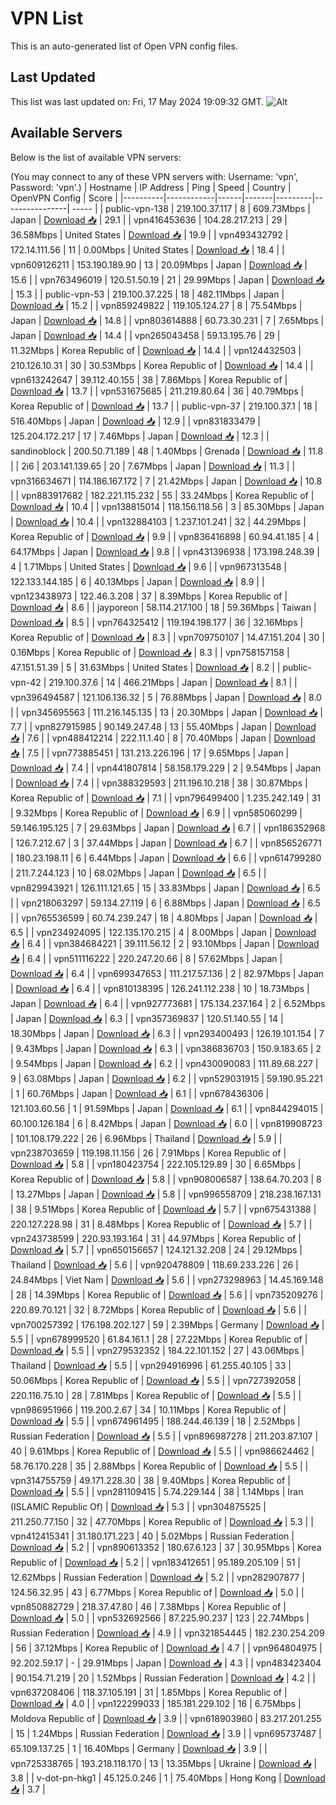 # VPN List

This is an auto-generated list of Open VPN config files.

## Last Updated

This list was last updated on: Fri, 17 May 2024 19:09:32 GMT.
![Alt](https://repobeats.axiom.co/api/embed/186b98318ef1479477931607c1ad7d823f12451f.svg "Repobeats analytics image")

## Available Servers

Below is the list of available VPN servers:

(You may connect to any of these VPN servers with: Username: 'vpn', Password: 'vpn'.)
| Hostname | IP Address | Ping | Speed | Country | OpenVPN Config | Score |
|----------|------------|------|-------|---------|----------------| ----- |
| public-vpn-138 | 219.100.37.117 | 8 | 609.73Mbps | Japan | [Download 📥](./configs/server_0_JP.ovpn) | 29.1 |
| vpn416453636 | 104.28.217.213 | 29 | 36.58Mbps | United States | [Download 📥](./configs/server_1_US.ovpn) | 19.9 |
| vpn493432792 | 172.14.111.56 | 11 | 0.00Mbps | United States | [Download 📥](./configs/server_2_US.ovpn) | 18.4 |
| vpn609126211 | 153.190.189.90 | 13 | 20.09Mbps | Japan | [Download 📥](./configs/server_3_JP.ovpn) | 15.6 |
| vpn763496019 | 120.51.50.19 | 21 | 29.99Mbps | Japan | [Download 📥](./configs/server_4_JP.ovpn) | 15.3 |
| public-vpn-53 | 219.100.37.225 | 18 | 482.11Mbps | Japan | [Download 📥](./configs/server_5_JP.ovpn) | 15.2 |
| vpn859249822 | 119.105.124.27 | 8 | 75.54Mbps | Japan | [Download 📥](./configs/server_6_JP.ovpn) | 14.8 |
| vpn803614888 | 60.73.30.231 | 7 | 7.65Mbps | Japan | [Download 📥](./configs/server_7_JP.ovpn) | 14.4 |
| vpn265043458 | 59.13.195.76 | 29 | 11.32Mbps | Korea Republic of | [Download 📥](./configs/server_8_KR.ovpn) | 14.4 |
| vpn124432503 | 210.126.10.31 | 30 | 30.53Mbps | Korea Republic of | [Download 📥](./configs/server_9_KR.ovpn) | 14.4 |
| vpn613242647 | 39.112.40.155 | 38 | 7.86Mbps | Korea Republic of | [Download 📥](./configs/server_10_KR.ovpn) | 13.7 |
| vpn531675685 | 211.219.80.64 | 36 | 40.79Mbps | Korea Republic of | [Download 📥](./configs/server_11_KR.ovpn) | 13.7 |
| public-vpn-37 | 219.100.37.1 | 18 | 516.40Mbps | Japan | [Download 📥](./configs/server_12_JP.ovpn) | 12.9 |
| vpn831833479 | 125.204.172.217 | 17 | 7.46Mbps | Japan | [Download 📥](./configs/server_13_JP.ovpn) | 12.3 |
| sandinoblock | 200.50.71.189 | 48 | 1.40Mbps | Grenada | [Download 📥](./configs/server_14_GD.ovpn) | 11.8 |
| 2i6 | 203.141.139.65 | 20 | 7.67Mbps | Japan | [Download 📥](./configs/server_15_JP.ovpn) | 11.3 |
| vpn316634671 | 114.186.167.172 | 7 | 21.42Mbps | Japan | [Download 📥](./configs/server_16_JP.ovpn) | 10.8 |
| vpn883917682 | 182.221.115.232 | 55 | 33.24Mbps | Korea Republic of | [Download 📥](./configs/server_17_KR.ovpn) | 10.4 |
| vpn138815014 | 118.156.118.56 | 3 | 85.30Mbps | Japan | [Download 📥](./configs/server_18_JP.ovpn) | 10.4 |
| vpn132884103 | 1.237.101.241 | 32 | 44.29Mbps | Korea Republic of | [Download 📥](./configs/server_19_KR.ovpn) | 9.9 |
| vpn836416898 | 60.94.41.185 | 4 | 64.17Mbps | Japan | [Download 📥](./configs/server_20_JP.ovpn) | 9.8 |
| vpn431396938 | 173.198.248.39 | 4 | 1.71Mbps | United States | [Download 📥](./configs/server_21_US.ovpn) | 9.6 |
| vpn967313548 | 122.133.144.185 | 6 | 40.13Mbps | Japan | [Download 📥](./configs/server_22_JP.ovpn) | 8.9 |
| vpn123438973 | 122.46.3.208 | 37 | 8.39Mbps | Korea Republic of | [Download 📥](./configs/server_23_KR.ovpn) | 8.6 |
| jayporeon | 58.114.217.100 | 18 | 59.36Mbps | Taiwan | [Download 📥](./configs/server_24_TW.ovpn) | 8.5 |
| vpn764325412 | 119.194.198.177 | 36 | 32.16Mbps | Korea Republic of | [Download 📥](./configs/server_25_KR.ovpn) | 8.3 |
| vpn709750107 | 14.47.151.204 | 30 | 0.16Mbps | Korea Republic of | [Download 📥](./configs/server_26_KR.ovpn) | 8.3 |
| vpn758157158 | 47.151.51.39 | 5 | 31.63Mbps | United States | [Download 📥](./configs/server_27_US.ovpn) | 8.2 |
| public-vpn-42 | 219.100.37.6 | 14 | 466.21Mbps | Japan | [Download 📥](./configs/server_28_JP.ovpn) | 8.1 |
| vpn396494587 | 121.106.136.32 | 5 | 76.88Mbps | Japan | [Download 📥](./configs/server_29_JP.ovpn) | 8.0 |
| vpn345695563 | 111.216.145.135 | 13 | 20.30Mbps | Japan | [Download 📥](./configs/server_30_JP.ovpn) | 7.7 |
| vpn827915985 | 90.149.247.48 | 13 | 55.40Mbps | Japan | [Download 📥](./configs/server_31_JP.ovpn) | 7.6 |
| vpn488412214 | 222.11.1.40 | 8 | 70.40Mbps | Japan | [Download 📥](./configs/server_32_JP.ovpn) | 7.5 |
| vpn773885451 | 131.213.226.196 | 17 | 9.65Mbps | Japan | [Download 📥](./configs/server_33_JP.ovpn) | 7.4 |
| vpn441807814 | 58.158.179.229 | 2 | 9.54Mbps | Japan | [Download 📥](./configs/server_34_JP.ovpn) | 7.4 |
| vpn388329593 | 211.196.10.218 | 38 | 30.87Mbps | Korea Republic of | [Download 📥](./configs/server_35_KR.ovpn) | 7.1 |
| vpn796499400 | 1.235.242.149 | 31 | 9.32Mbps | Korea Republic of | [Download 📥](./configs/server_36_KR.ovpn) | 6.9 |
| vpn585060299 | 59.146.195.125 | 7 | 29.63Mbps | Japan | [Download 📥](./configs/server_37_JP.ovpn) | 6.7 |
| vpn186352968 | 126.7.212.67 | 3 | 37.44Mbps | Japan | [Download 📥](./configs/server_38_JP.ovpn) | 6.7 |
| vpn856526771 | 180.23.198.11 | 6 | 6.44Mbps | Japan | [Download 📥](./configs/server_39_JP.ovpn) | 6.6 |
| vpn614799280 | 211.7.244.123 | 10 | 68.02Mbps | Japan | [Download 📥](./configs/server_40_JP.ovpn) | 6.5 |
| vpn829943921 | 126.111.121.65 | 15 | 33.83Mbps | Japan | [Download 📥](./configs/server_41_JP.ovpn) | 6.5 |
| vpn218063297 | 59.134.27.119 | 6 | 6.88Mbps | Japan | [Download 📥](./configs/server_42_JP.ovpn) | 6.5 |
| vpn765536599 | 60.74.239.247 | 18 | 4.80Mbps | Japan | [Download 📥](./configs/server_43_JP.ovpn) | 6.5 |
| vpn234924095 | 122.135.170.215 | 4 | 8.00Mbps | Japan | [Download 📥](./configs/server_44_JP.ovpn) | 6.4 |
| vpn384684221 | 39.111.56.12 | 2 | 93.10Mbps | Japan | [Download 📥](./configs/server_45_JP.ovpn) | 6.4 |
| vpn511116222 | 220.247.20.66 | 8 | 57.62Mbps | Japan | [Download 📥](./configs/server_46_JP.ovpn) | 6.4 |
| vpn699347653 | 111.217.57.136 | 2 | 82.97Mbps | Japan | [Download 📥](./configs/server_47_JP.ovpn) | 6.4 |
| vpn810138395 | 126.241.112.238 | 10 | 18.73Mbps | Japan | [Download 📥](./configs/server_48_JP.ovpn) | 6.4 |
| vpn927773681 | 175.134.237.164 | 2 | 6.52Mbps | Japan | [Download 📥](./configs/server_49_JP.ovpn) | 6.3 |
| vpn357369837 | 120.51.140.55 | 14 | 18.30Mbps | Japan | [Download 📥](./configs/server_50_JP.ovpn) | 6.3 |
| vpn293400493 | 126.19.101.154 | 7 | 9.43Mbps | Japan | [Download 📥](./configs/server_51_JP.ovpn) | 6.3 |
| vpn386836703 | 150.9.183.65 | 2 | 9.54Mbps | Japan | [Download 📥](./configs/server_52_JP.ovpn) | 6.2 |
| vpn430090083 | 111.89.68.227 | 9 | 63.08Mbps | Japan | [Download 📥](./configs/server_53_JP.ovpn) | 6.2 |
| vpn529031915 | 59.190.95.221 | 1 | 60.76Mbps | Japan | [Download 📥](./configs/server_54_JP.ovpn) | 6.1 |
| vpn678436306 | 121.103.60.56 | 1 | 91.59Mbps | Japan | [Download 📥](./configs/server_55_JP.ovpn) | 6.1 |
| vpn844294015 | 60.100.126.184 | 6 | 8.42Mbps | Japan | [Download 📥](./configs/server_56_JP.ovpn) | 6.0 |
| vpn819908723 | 101.108.179.222 | 26 | 6.96Mbps | Thailand | [Download 📥](./configs/server_57_TH.ovpn) | 5.9 |
| vpn238703659 | 119.198.11.156 | 26 | 7.91Mbps | Korea Republic of | [Download 📥](./configs/server_58_KR.ovpn) | 5.8 |
| vpn180423754 | 222.105.129.89 | 30 | 6.65Mbps | Korea Republic of | [Download 📥](./configs/server_59_KR.ovpn) | 5.8 |
| vpn908006587 | 138.64.70.203 | 8 | 13.27Mbps | Japan | [Download 📥](./configs/server_60_JP.ovpn) | 5.8 |
| vpn996558709 | 218.238.167.131 | 38 | 9.51Mbps | Korea Republic of | [Download 📥](./configs/server_61_KR.ovpn) | 5.7 |
| vpn675431388 | 220.127.228.98 | 31 | 8.48Mbps | Korea Republic of | [Download 📥](./configs/server_62_KR.ovpn) | 5.7 |
| vpn243738599 | 220.93.193.164 | 31 | 44.97Mbps | Korea Republic of | [Download 📥](./configs/server_63_KR.ovpn) | 5.7 |
| vpn650156657 | 124.121.32.208 | 24 | 29.12Mbps | Thailand | [Download 📥](./configs/server_64_TH.ovpn) | 5.6 |
| vpn920478809 | 118.69.233.226 | 26 | 24.84Mbps | Viet Nam | [Download 📥](./configs/server_65_VN.ovpn) | 5.6 |
| vpn273298963 | 14.45.169.148 | 28 | 14.39Mbps | Korea Republic of | [Download 📥](./configs/server_66_KR.ovpn) | 5.6 |
| vpn735209276 | 220.89.70.121 | 32 | 8.72Mbps | Korea Republic of | [Download 📥](./configs/server_67_KR.ovpn) | 5.6 |
| vpn700257392 | 176.198.202.127 | 59 | 2.39Mbps | Germany | [Download 📥](./configs/server_68_DE.ovpn) | 5.5 |
| vpn678999520 | 61.84.161.1 | 28 | 27.22Mbps | Korea Republic of | [Download 📥](./configs/server_69_KR.ovpn) | 5.5 |
| vpn279532352 | 184.22.101.152 | 27 | 43.06Mbps | Thailand | [Download 📥](./configs/server_70_TH.ovpn) | 5.5 |
| vpn294916996 | 61.255.40.105 | 33 | 50.06Mbps | Korea Republic of | [Download 📥](./configs/server_71_KR.ovpn) | 5.5 |
| vpn727392058 | 220.116.75.10 | 28 | 7.81Mbps | Korea Republic of | [Download 📥](./configs/server_72_KR.ovpn) | 5.5 |
| vpn986951966 | 119.200.2.67 | 34 | 10.11Mbps | Korea Republic of | [Download 📥](./configs/server_73_KR.ovpn) | 5.5 |
| vpn674961495 | 188.244.46.139 | 18 | 2.52Mbps | Russian Federation | [Download 📥](./configs/server_74_RU.ovpn) | 5.5 |
| vpn896987278 | 211.203.87.107 | 40 | 9.61Mbps | Korea Republic of | [Download 📥](./configs/server_75_KR.ovpn) | 5.5 |
| vpn986624462 | 58.76.170.228 | 35 | 2.88Mbps | Korea Republic of | [Download 📥](./configs/server_76_KR.ovpn) | 5.5 |
| vpn314755759 | 49.171.228.30 | 38 | 9.40Mbps | Korea Republic of | [Download 📥](./configs/server_77_KR.ovpn) | 5.5 |
| vpn281109415 | 5.74.229.144 | 38 | 1.14Mbps | Iran (ISLAMIC Republic Of) | [Download 📥](./configs/server_78_IR.ovpn) | 5.3 |
| vpn304875525 | 211.250.77.150 | 32 | 47.70Mbps | Korea Republic of | [Download 📥](./configs/server_79_KR.ovpn) | 5.3 |
| vpn412415341 | 31.180.171.223 | 40 | 5.02Mbps | Russian Federation | [Download 📥](./configs/server_80_RU.ovpn) | 5.2 |
| vpn890613352 | 180.67.6.123 | 37 | 30.95Mbps | Korea Republic of | [Download 📥](./configs/server_81_KR.ovpn) | 5.2 |
| vpn183412651 | 95.189.205.109 | 51 | 12.62Mbps | Russian Federation | [Download 📥](./configs/server_82_RU.ovpn) | 5.2 |
| vpn282907877 | 124.56.32.95 | 43 | 6.77Mbps | Korea Republic of | [Download 📥](./configs/server_83_KR.ovpn) | 5.0 |
| vpn850882729 | 218.37.47.80 | 46 | 7.38Mbps | Korea Republic of | [Download 📥](./configs/server_84_KR.ovpn) | 5.0 |
| vpn532692566 | 87.225.90.237 | 123 | 22.74Mbps | Russian Federation | [Download 📥](./configs/server_85_RU.ovpn) | 4.9 |
| vpn321854445 | 182.230.254.209 | 56 | 37.12Mbps | Korea Republic of | [Download 📥](./configs/server_86_KR.ovpn) | 4.7 |
| vpn964804975 | 92.202.59.17 | - | 29.91Mbps | Japan | [Download 📥](./configs/server_87_JP.ovpn) | 4.3 |
| vpn483423404 | 90.154.71.219 | 20 | 1.52Mbps | Russian Federation | [Download 📥](./configs/server_88_RU.ovpn) | 4.2 |
| vpn637208406 | 118.37.105.191 | 31 | 1.85Mbps | Korea Republic of | [Download 📥](./configs/server_89_KR.ovpn) | 4.0 |
| vpn122299033 | 185.181.229.102 | 16 | 6.75Mbps | Moldova Republic of | [Download 📥](./configs/server_90_MD.ovpn) | 3.9 |
| vpn618903960 | 83.217.201.255 | 15 | 1.24Mbps | Russian Federation | [Download 📥](./configs/server_91_RU.ovpn) | 3.9 |
| vpn695737487 | 65.109.137.25 | 1 | 16.40Mbps | Germany | [Download 📥](./configs/server_92_DE.ovpn) | 3.9 |
| vpn725338765 | 193.218.118.170 | 13 | 13.35Mbps | Ukraine | [Download 📥](./configs/server_93_UA.ovpn) | 3.8 |
| v-dot-pn-hkg1 | 45.125.0.246 | 1 | 75.40Mbps | Hong Kong | [Download 📥](./configs/server_94_HK.ovpn) | 3.7 |
